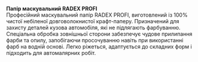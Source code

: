 **Папір маскувальний RADEX PROFI**  
Професійний маскувальний папір RADEX PROFI, виготовлений із 100% чистої небіленої довговолокнистої крафт-паперу. Призначений для захисту деталей кузова автомобіля, які не підлягають фарбуванню. Спеціальна обробка зовнішньої сторони забезпечує чудове прилипання фарби та опилу, запобігаючи просочуванню навіть при використанні фарб на водній основі. Легко ріжеться, адаптується до складних форм і підходить для автомалярних робіт.